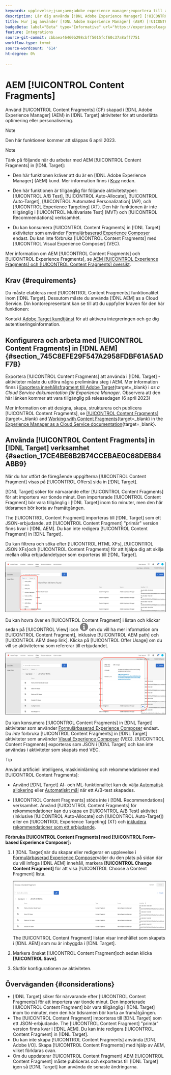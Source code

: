 ```yaml
---
keywords: upplevelse;json;aem;adobe experience manager;exportera till adobe target;content fragments;fragments;CF;cf
description: Lär dig använda [!DNL Adobe Experience Manager] [!UICONTROL Content Fragments] in [!DNL Adobe Target] verksamhet.
title: Hur jag använder [!DNL Adobe Experience Manager] (AEM) [!UICONTROL Content Fragments]?
badgeBeta: label="Beta" type="Informative" url="https://experienceleague.adobe.com/docs/target/using/introduction/intro.html#beta newtab=true" tooltip="What are Target Beta release features?"
feature: Integrations
source-git-commit: cbbaea46460b298cbff5015fcf60c37a8aff7751
workflow-type: tm+mt
source-wordcount: '614'
ht-degree: 0%

---
```


# AEM [!UICONTROL Content Fragments]

Använd [!UICONTROL Content Fragments] (CF) skapad i [!DNL Adobe Experience Manager] (AEM) in [!DNL Target] aktiviteter för att underlätta optimering eller personalisering.

>[!NOTE]
>
>Den här funktionen kommer att släppas 6 april 2023.


>[!NOTE]
>
>Tänk på följande när du arbetar med AEM [!UICONTROL Content Fragments] in [!DNL Target]:
> 
>* Den här funktionen kräver att du är en [!DNL Adobe Experience Manager] (AEM) kund. Mer information finns i [Krav](#section_AE6F0971E1574B3AA324003599B96E5A) nedan.
>
>* Den här funktionen är tillgänglig för följande aktivitetstyper: [!UICONTROL A/B Test], [!UICONTROL Auto-Allocate], [!UICONTROL Auto-Target], [!UICONTROL Automated Personalization] (AP), och [!UICONTROL Experience Targeting] (XT). Den här funktionen är inte tillgänglig i [!UICONTROL Multivariate Test] (MVT) och [!UICONTROL Recommendations] verksamhet.
>
>* Du kan konsumera [!UICONTROL Content Fragments] in [!DNL Target] aktiviteter som använder [Formulärbaserad Experience Composer](/help/main/c-experiences/form-experience-composer.md) endast. Du kan inte förbruka [!UICONTROL Content Fragments] med [!UICONTROL Visual Experience Composer] (VEC).


Mer information om AEM [!UICONTROL Content Fragments] och [!UICONTROL Experience Fragments], se [AEM [!UICONTROL Experience Fragments] och [!UICONTROL Content Fragments] översikt](/help/main/c-integrating-target-with-mac/aem/aem-experience-and-content-fragments.md).

## Krav {#requirements}

Du måste etableras med [!UICONTROL Content Fragments] funktionalitet inom [!DNL Target]. Dessutom måste du använda [!DNL AEM] as a Cloud Service. Din kontorepresentant kan se till att du uppfyller kraven för den här funktionen:

Kontakt [Adobe Target kundtjänst](/help/main/cmp-resources-and-contact-information.md#reference_ACA3391A00EF467B87930A450050077C) för att aktivera integreringen och ge dig autentiseringsinformation.

## Konfigurera och arbeta med [!UICONTROL Content Fragments] in [!DNL AEM] {#section_745C8EFE29F547A2958FDBF61A5ADF7B}

Exportera [!UICONTROL Content Fragments] att använda i [!DNL Target] -aktiviteter måste du utföra några preliminära steg i AEM. Mer information finns i [Exportera innehållsfragment till Adobe Target](https://experienceleague.adobe.com/docs/experience-manager-cloud-service/content/sites/integrations/content-fragments-target.html){target=_blank} i *as a Cloud Service dokumentation för Experience Manager*. Observera att den här länken kommer att vara tillgänglig på releasedagen (6 april 2023)

Mer information om att designa, skapa, strukturera och publicera [!UICONTROL Content Fragments], se [[!UICONTROL Content Fragments]](https://experienceleague.adobe.com/docs/experience-manager-cloud-service/content/sites/authoring/fundamentals/content-fragments.html?lang=en){target=_blank} and [Working with Content Fragments](https://experienceleague.adobe.com/docs/experience-manager-cloud-service/content/sites/administering/content-fragments/content-fragments.html){target=_blank} in the [Experience Manager as a Cloud Service documentation](https://experienceleague.adobe.com/docs/experience-manager-cloud-service/content/home.html){target=_blank}.

## Använda [!UICONTROL Content Fragments] in [!DNL Target] verksamhet {#section_17CE4BE6B2B74CCEBAE0C68DEB84ABB9}

När du har utfört de föregående uppgifterna [!UICONTROL Content Fragment] visas på [!UICONTROL Offers] sida in [!DNL Target].

[!DNL Target] söker för närvarande efter [!UICONTROL Content Fragments] för att importera var tionde minut. Den importerade [!UICONTROL Content Fragment] bör vara tillgänglig i [!DNL Target] inom tio minuter, men den här tidsramen bör korta av framåtgången.

The [!UICONTROL Content Fragment] importeras till [!DNL Target] som ett JSON-erbjudande. att [!UICONTROL Content Fragment] &quot;primär&quot; version finns kvar i [!DNL AEM]. Du kan inte redigera [!UICONTROL Content Fragment] in [!DNL Target].

Du kan filtrera och söka efter [!UICONTROL HTML XFs], [!UICONTROL JSON XFs]och [!UICONTROL Content Fragments] för att hjälpa dig att skilja mellan olika erbjudandetyper som exporteras till [!DNL Target].

![Filtrera efter innehållets fragmenttyper: HTML eller JSON i målgränssnittet](/help/main/c-integrating-target-with-mac/aem/assets/fragment-types.png)

Du kan hovra över en [!UICONTROL Content Fragment] i listan och klickar sedan på [!UICONTROL View] icon ![Ikonen Info](/help/main/c-integrating-target-with-mac/aem/assets/icon-info.png) om du vill ha mer information om [!UICONTROL Content Fragment], inklusive [!UICONTROL AEM path] och [!UICONTROL AEM deep link]. Klicka på [!UICONTROL Offer Usage] om du vill se aktiviteterna som refererar till erbjudandet.

![Popup för information om innehållsfragment](/help/main/c-integrating-target-with-mac/aem/assets/cf-info-popup.png)

Du kan konsumera [!UICONTROL Content Fragments] in [!DNL Target] aktiviteter som använder [Formulärbaserad Experience Composer](/help/main/c-experiences/form-experience-composer.md) endast. Du *inte* förbruka [!UICONTROL Content Fragments] in [!DNL Target] aktiviteter som använder [Visual Experience Composer](/help/main/c-experiences/c-visual-experience-composer/visual-experience-composer.md) (VEC). [!UICONTROL Content Fragments] exporteras som JSON i [!DNL Target] och kan inte användas i aktiviteter som skapats med VEC.

>[!TIP]
>
>Använd artificiell intelligens, maskininlärning och rekommendationer med [!UICONTROL Content Fragments]:
>
>* Använd [!DNL Target] AI- och ML-funktionalitet kan du välja [Automatisk allokering](/help/main/c-activities/automated-traffic-allocation/automated-traffic-allocation.md#concept_A1407678796B4C569E94CBA8A9F7F5D4) eller [Automatiskt mål](/help/main/c-activities/auto-target/auto-target-to-optimize.md) när ett A/B-test skapades.
>
>* [!UICONTROL Content Fragments] stöds inte i [!DNL Recommendations] verksamhet. Använd [!UICONTROL Content Fragments] för rekommendationer kan du skapa en [!UICONTROL A/B Test] aktivitet (inklusive [!UICONTROL Auto-Allocate] och [!UICONTROL Auto-Target]) eller en [!UICONTROL Experience Targeting] (XT) och [inkludera rekommendationer som ett erbjudande](/help/main/c-recommendations/recommendations-as-an-offer.md).


**Förbruka [!UICONTROL Content Fragments] med [!UICONTROL Form-based Experience Composer]:**

1. I [!DNL Target]när du skapar eller redigerar en upplevelse i [Formulärbaserad Experience Composer](/help/main/c-experiences/form-experience-composer.md#task_FAC842A6535045B68B4C1AD3E657E56E)väljer du den plats på sidan där du vill infoga [!DNL AEM] innehåll, markera **[!UICONTROL Change Content Fragment]** för att visa [!UICONTROL Choose a Content Fragment] lista.

   ![content_fragment_list image](/help/main/c-integrating-target-with-mac/aem/assets/choose-content-fragment.png)

   The [!UICONTROL Content Fragment] listan visar innehållet som skapats i [!DNL AEM] som nu är inbyggda i [!DNL Target].

1. Markera önskat [!UICONTROL Content Fragment]och sedan klicka **[!UICONTROL Save]**.
1. Slutför konfigurationen av aktiviteten.

## Överväganden {#considerations}

* [!DNL Target] söker för närvarande efter [!UICONTROL Content Fragments] för att importera var tionde minut. Den importerade [!UICONTROL Content Fragment] bör vara tillgänglig i [!DNL Target] inom tio minuter, men den här tidsramen bör korta av framåtgången.
* The [!UICONTROL Content Fragment] importeras till [!DNL Target] som ett JSON-erbjudande. The [!UICONTROL Content Fragment] &quot;primär&quot; version finns kvar i [!DNL AEM]. Du kan inte redigera [!UICONTROL Content Fragment] in [!DNL Target].
* Du kan inte skapa [!UICONTROL Content Fragments] använda [!DNL Adobe I/O]. Skapa [!UICONTROL Content Fragments] med hjälp av AEM, vilket förklaras ovan.
* Om du uppdaterar [!UICONTROL Content Fragment] AEM [!UICONTROL Content Fragment] måste publiceras och exporteras till [!DNL Target] igen så [!DNL Target] kan använda de senaste ändringarna.